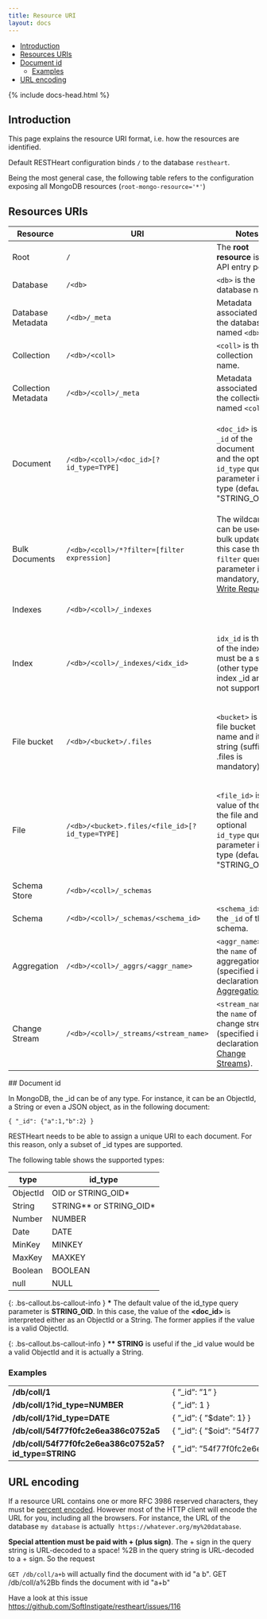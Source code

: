 ```yaml
---
title: Resource URI
layout: docs
---
```


<div markdown="1" class="d-none d-xl-block col-xl-2 order-last bd-toc">

* [Introduction](#introduction)
* [Resources URIs](#resources-uris)
* [Document id](#document-id)
    * [Examples](#examples)
* [URL encoding](#url-encoding)

</div>
<div markdown="1" class="col-12 col-md-9 col-xl-8 py-md-3 bd-content">

{% include docs-head.html %}

## Introduction

This page explains the resource URI format, i.e. how the resources
are identified.

<div class="bs-callout bs-callout-info mt-3" role="alert">
    <p>
      Default RESTHeart configuration binds <code>/</code> to the database <code>restheart</code>.
    </p>
    <p>
      Being the most general case, the following table refers to the configuration exposing all MongoDB resources (<code>root-mongo-resource='*'</code>)
    </p>
</div>

## Resources URIs
<div class="table-responsive">
<table class="table table-responsive">
<colgroup>
<col class="w-20" />
<col class="w-40" />
<col class="w-40" />
</colgroup>
<thead>
<tr class="header">
<th>Resource</th>
<th>URI</th>
<th>Notes</th>
</tr>
</thead>
<tbody>
<tr class="odd">
<td><p>Root</p></td>
<td><code>/</code></td>
<td>The <strong>root resource</strong> is the API entry point.</td>
</tr>
<tr class="even">
<td>Database</td>
<td><code>/&lt;db&gt;</code></td>
<td><code>&lt;db&gt;</code> is the database name.</td>
</tr>
<tr class="odd">
<td>Database Metadata</td>
<td><code>/&lt;db&gt;/_meta</code></td>
<td>Metadata associated to the database named <code>&lt;db&gt;</code>.</td>
</tr>
<tr class="even">
<td>Collection</td>
<td><code>/&lt;db&gt;/&lt;coll&gt;</code></td>
<td><code>&lt;coll&gt;</code> is the collection name.</td>
</tr>
<tr class="odd">
<td>Collection Metadata</td>
<td><code>/&lt;db&gt;/&lt;coll&gt;/_meta</code></td>
<td>Metadata associated to the collection named <code>&lt;coll&gt;</code>.</td>
</tr>
<tr class="even">
<td>Document</td>
<td><code>/&lt;db&gt;/&lt;coll&gt;/&lt;doc_id&gt;[?id_type=TYPE]</code></td>
<td><p><code>&lt;doc_id&gt;</code> is the <code>_id</code> of the document and the optional <code>id_type</code> query parameter is its type (default is &quot;STRING_OID&quot;).</p></td>
</tr>
<tr class="odd">
<td>Bulk Documents</td>
<td><code>/&lt;db&gt;/&lt;coll&gt;/*?filter=[filter expression]</code></td>
<td>The wildcard can be used for bulk updates; in this case the <code>filter</code> query parameter is mandatory, see  <a href="/docs/write-docs/">Write Requests</a>.</td>
</tr>
<tr class="even">
<td>Indexes</td>
<td><code>/&lt;db&gt;/&lt;coll&gt;/_indexes</code></td>
<td><p> </p></td>
</tr>
<tr class="odd">
<td>Index</td>
<td><code>/&lt;db&gt;/&lt;coll&gt;/_indexes/&lt;idx_id&gt;</code></td>
<td><p><code>idx_id</code> is the _id of the index and must be a string (other types of index _id are not supported).</p></td>
</tr>
<tr class="even">
<td>File bucket</td>
<td><code>/&lt;db&gt;/&lt;bucket&gt;/.files</code></td>
<td><p><code>&lt;bucket&gt;</code> is the file bucket name and it is a string (suffix .files is mandatory).</p></td>
</tr>
<tr class="odd">
<td>File</td>
<td><code>/&lt;db&gt;/&lt;bucket&gt;.files/&lt;file_id&gt;[?id_type=TYPE]</code></td>
<td><p><code>&lt;file_id&gt;</code> is the value of the _id the file and the optional <code>id_type</code> query parameter is its type (default is &quot;STRING_OID&quot;).</p></td>
</tr>
<tr class="even">
<td>Schema Store</td>
<td><code>/&lt;db&gt;/&lt;coll&gt;/_schemas</code></td>
<td> </td>
</tr>
<tr class="odd">
<td>Schema</td>
<td><code>/&lt;db&gt;/&lt;coll&gt;/_schemas/&lt;schema_id&gt;</code></td>
<td><code>&lt;schema_id&gt;</code> is the <code>_id</code> of the schema.</td>
</tr>
<tr class="even">
<td>Aggregation</td>
<td><code>/&lt;db&gt;/&lt;coll&gt;/_aggrs/&lt;aggr_name&gt;</code></td>
<td><code>&lt;aggr_name&gt;</code> is the <code>name</code> of the aggregation (specified in it declaration, see <a href="/docs/aggregations">Aggregations</a>).</td>
</tr>
<tr class="odd">
<td>Change Stream</td>
<td><code>/&lt;db&gt;/&lt;coll&gt;/_streams/&lt;stream_name&gt;</code></td>
<td><code>&lt;stream_name&gt;</code> is the <code>name</code> of the change stream (specified in it declaration, see <a href="/docs/change-streams">Change Streams</a>).</td>
</tr>
</tbody>
</table>
</div>
## Document id

In MongoDB, the \_id can be of any type. For instance, it can be an
ObjectId, a String or even a JSON object, as in the following document:


```
{ "_id": {"a":1,"b":2} }
```

RESTHeart needs to be able to assign a unique URI to each document. For
this reason, only a subset of \_id types are supported.

The following table shows the supported types:

<div>
<table class="table table-responsive">
  <thead>
    <tr>
      <th>type</th>
      <th>id_type</th>
    </tr>
  </thead>
  <tbody>
    <tr>
      <td>ObjectId</td>
      <td>OID or STRING_OID*</td>
    </tr>
    <tr>
      <td>String</td>
      <td>STRING** or STRING_OID*</td>
    </tr>
    <tr>
      <td>Number</td>
      <td>NUMBER</td>
    </tr>
    <tr>
      <td>Date</td>
      <td>DATE</td>
    </tr>
    <tr>
      <td>MinKey</td>
      <td>MINKEY</td>
    </tr>
    <tr>
      <td>MaxKey</td>
      <td>MAXKEY</td>
    </tr>
    <tr>
      <td>Boolean</td>
      <td>BOOLEAN</td>
    </tr>
    <tr>
      <td>null</td>
      <td>NULL</td>
    </tr>
  </tbody>
</table>
</div>


{: .bs-callout.bs-callout-info }
**\*** The default value of the id\_type query parameter
is **STRING\_OID**. In this case, the value of the **&lt;doc_id&gt;** is
interpreted either as an ObjectId or a String. The former applies if the
value is a valid ObjectId.

{: .bs-callout.bs-callout-info }
**\*\*** **STRING** is useful if the \_id value would be a valid
ObjectId and it is actually a String.


### Examples

<div>
<table class="table table-responsive">
  <tbody>
    <tr>
      <td><strong>/db/coll/1</strong></td>
      <td>{&nbsp;”_id”:&nbsp;”1”&nbsp;}</td>
    </tr>
    <tr>
      <td><strong>/db/coll/1?id_type=NUMBER</strong></td>
      <td>{&nbsp;”_id”:&nbsp;1&nbsp;}</td>
    </tr>
    <tr>
      <td><strong>/db/coll/1?id_type=DATE</strong></td>
      <td>{&nbsp;”_id”:&nbsp;{&nbsp;”$date”:&nbsp;1}&nbsp;}</td>
    </tr>
    <tr>
      <td><strong>/db/coll/54f77f0fc2e6ea386c0752a5</strong></td>
      <td>{&nbsp;”_id”:&nbsp;{&nbsp;”$oid”:&nbsp;”54f77f0fc2e6ea386c0752a5”}&nbsp;}</td>
    </tr>
    <tr>
      <td><strong>/db/coll/54f77f0fc2e6ea386c0752a5?id_type=STRING</strong></td>
      <td>{&nbsp;”_id”:&nbsp;”54f77f0fc2e6ea386c0752a5”&nbsp;}</td>
    </tr>
  </tbody>
</table>
</div>

## URL encoding

If a resource URL contains one or more RFC 3986 reserved characters,
they must be [percent
encoded](https://en.wikipedia.org/wiki/Percent-encoding). However most
of the HTTP client will encode the URL for you, including all the
browsers. For instance, the URL of the database `my database` is
actually  `https://whatever.org/my%20database`.

**Special attention must be paid with + (plus sign)**. The + sign in the
query string is URL-decoded to a space! %2B in the query string is
URL-decoded to a + sign. So the request

`GET /db/coll/a+b` will actually find the document with id "a b". GET
/db/coll/a%2Bb finds the document with id "a+b"

Have a look at this issue
<https://github.com/SoftInstigate/restheart/issues/116>

</div>

